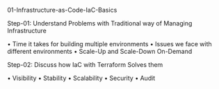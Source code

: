 01-Infrastructure-as-Code-IaC-Basics

Step-01: Understand Problems with Traditional way of Managing Infrastructure

•	Time it takes for building multiple environments
•	Issues we face with different environments
•	Scale-Up and Scale-Down On-Demand

Step-02: Discuss how IaC with Terraform Solves them

•	Visibility
•	Stability
•	Scalability
•	Security
•	Audit
